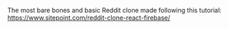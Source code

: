 The most bare bones and basic Reddit clone made following this tutorial: https://www.sitepoint.com/reddit-clone-react-firebase/
